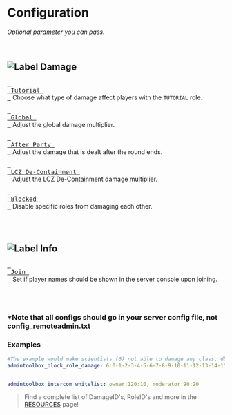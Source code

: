 
# Configuration

*Optional parameter you can pass.*

<br>

## ![Label Damage]

[<kbd> <br> Tutorial <br> </kbd>][Damage Tutorial]
Choose what type of damage affect players with the `TUTORIAL` role.

[<kbd> <br> Global <br> </kbd>][Damage Global]
Adjust the global damage multiplier.

[<kbd> <br> After Party <br> </kbd>][Damage After Party]
Adjust the damage that is dealt after the round ends.

[<kbd> <br> LCZ De-Containment <br> </kbd>][Damage LCZ]
Adjust the LCZ De-Containment damage multiplier.

[<kbd> <br> Blocked <br> </kbd>][Damage Blocked]
Disable specific roles from damaging each other.

<br>
<br>

## ![Label Info]

[<kbd> <br> Join <br> </kbd>][Info Join]
Set if player names should be shown in the server console upon joining.

<br>
<br>

### *Note that all configs should go in your server config file, not config_remoteadmin.txt

### Examples

```yaml
#The example would make scientists (6) not able to damage any class, dboys (1) not able to attack other dboys (1))
admintoolbox_block_role_damage: 6:0-1-2-3-4-5-6-7-8-9-10-11-12-13-14-15-16-17,1:1


admintoolbox_intercom_whitelist: owner:120:10, moderator:90:20
```

>Find a complete list of DamageID's, RoleID's and more in the [RESOURCES](Resources.md) page!



[Damage After Party]: Settings/Damage/After%20Party.md
[Damage Tutorial]: Settings/Damage/Tutorial.md
[Damage Blocked]: Settings/Damage/Blocked.md
[Damage Global]: Settings/Damage/Global.md
[Damage LCZ]: Settings/Damage/LCZ%20De-Containment.md

[Info Join]: Settings/Info/Join.md

[Label Damage]: https://img.shields.io/badge/Damage-C9284D?style=for-the-badge&logoColor=white&logo=ActiGraph
[Label Info]: https://img.shields.io/badge/Info-666666?style=for-the-badge&logoColor=white&logo=InternetArchive